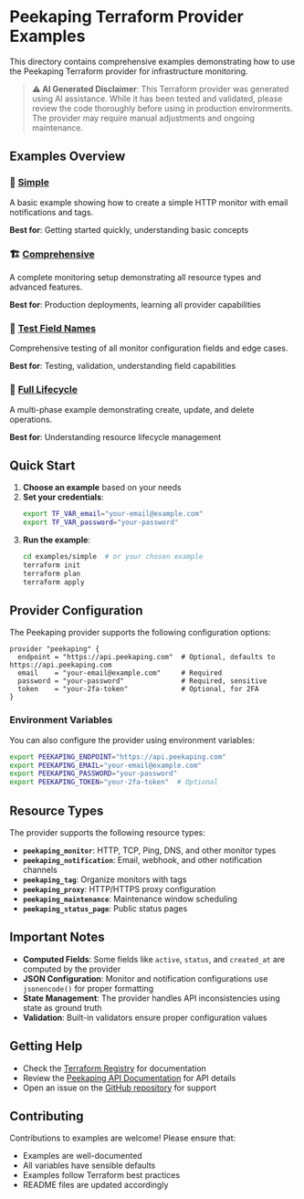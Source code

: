# Peekaping Terraform Provider Examples

This directory contains comprehensive examples demonstrating how to use the Peekaping Terraform provider for infrastructure monitoring.

> **⚠️ AI Generated Disclaimer**: This Terraform provider was generated using AI assistance. While it has been tested and validated, please review the code thoroughly before using in production environments. The provider may require manual adjustments and ongoing maintenance.

## Examples Overview

### 🚀 [Simple](./simple/)

A basic example showing how to create a simple HTTP monitor with email notifications and tags.

**Best for**: Getting started quickly, understanding basic concepts

### 🏗️ [Comprehensive](./comprehensive/)

A complete monitoring setup demonstrating all resource types and advanced features.

**Best for**: Production deployments, learning all provider capabilities

### 🧪 [Test Field Names](./test_field_names/)

Comprehensive testing of all monitor configuration fields and edge cases.

**Best for**: Testing, validation, understanding field capabilities

### 🔄 [Full Lifecycle](./full-lifecycle/)

A multi-phase example demonstrating create, update, and delete operations.

**Best for**: Understanding resource lifecycle management

## Quick Start

1. **Choose an example** based on your needs
2. **Set your credentials**:
   ```bash
   export TF_VAR_email="your-email@example.com"
   export TF_VAR_password="your-password"
   ```
3. **Run the example**:
   ```bash
   cd examples/simple  # or your chosen example
   terraform init
   terraform plan
   terraform apply
   ```

## Provider Configuration

The Peekaping provider supports the following configuration options:

```hcl
provider "peekaping" {
  endpoint = "https://api.peekaping.com"  # Optional, defaults to https://api.peekaping.com
  email    = "your-email@example.com"     # Required
  password = "your-password"              # Required, sensitive
  token    = "your-2fa-token"             # Optional, for 2FA
}
```

### Environment Variables

You can also configure the provider using environment variables:

```bash
export PEEKAPING_ENDPOINT="https://api.peekaping.com"
export PEEKAPING_EMAIL="your-email@example.com"
export PEEKAPING_PASSWORD="your-password"
export PEEKAPING_TOKEN="your-2fa-token"  # Optional
```

## Resource Types

The provider supports the following resource types:

- **`peekaping_monitor`**: HTTP, TCP, Ping, DNS, and other monitor types
- **`peekaping_notification`**: Email, webhook, and other notification channels
- **`peekaping_tag`**: Organize monitors with tags
- **`peekaping_proxy`**: HTTP/HTTPS proxy configuration
- **`peekaping_maintenance`**: Maintenance window scheduling
- **`peekaping_status_page`**: Public status pages

## Important Notes

- **Computed Fields**: Some fields like `active`, `status`, and `created_at` are computed by the provider
- **JSON Configuration**: Monitor and notification configurations use `jsonencode()` for proper formatting
- **State Management**: The provider handles API inconsistencies using state as ground truth
- **Validation**: Built-in validators ensure proper configuration values

## Getting Help

- Check the [Terraform Registry](https://registry.terraform.io/providers/tafaust/peekaping) for documentation
- Review the [Peekaping API Documentation](https://docs.peekaping.com) for API details
- Open an issue on the [GitHub repository](https://github.com/tafaust/terraform-provider-peekaping) for support

## Contributing

Contributions to examples are welcome! Please ensure that:

- Examples are well-documented
- All variables have sensible defaults
- Examples follow Terraform best practices
- README files are updated accordingly
